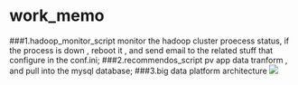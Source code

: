 # work_memo

###1.hadoop_monitor_script
monitor the hadoop cluster proecess status, if the process is down , reboot it , and send email to the related stuff that configure 
in the conf.ini; 
###2.recommendos_script
pv app data tranform , and pull into the mysql database;
###3.big data platform architecture
![](http://images2015.cnblogs.com/blog/313742/201602/313742-20160214163442091-407954267.jpg)
